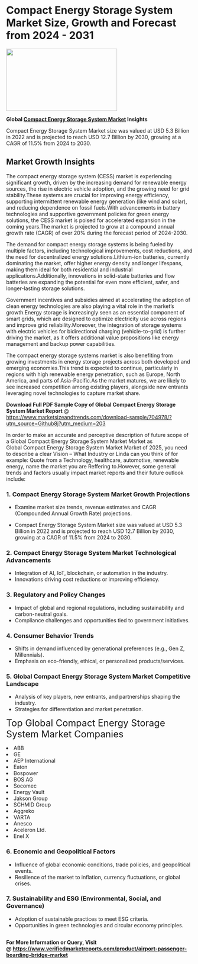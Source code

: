 <H1>Compact Energy Storage System Market Size, Growth and Forecast from 2024 - 2031</H1><img class="aligncenter size-medium wp-image-584254" src="https://thirdeyenews.in/wp-content/uploads/2024/09/Global-Market-Research-300x168.jpeg" alt="" width="300" height="168" /><p><strong>Global&nbsp;<a href="https://www.marketsizeandtrends.com/download-sample/704978/?utm_source=Github8j?utm_medium=203">Compact Energy Storage System Market</a> Insights</strong></p><p>Compact Energy Storage System Market size was valued at USD 5.3 Billion in 2022 and is projected to reach USD 12.7 Billion by 2030, growing at a CAGR of 11.5% from 2024 to 2030.</p><p><h2>Market Growth Insights</h2> <p>The compact energy storage system (CESS) market is experiencing significant growth, driven by the increasing demand for renewable energy sources, the rise in electric vehicle adoption, and the growing need for grid stability.These systems are crucial for improving energy efficiency, supporting intermittent renewable energy generation (like wind and solar), and reducing dependence on fossil fuels.With advancements in battery technologies and supportive government policies for green energy solutions, the CESS market is poised for accelerated expansion in the coming years.The market is projected to grow at a compound annual growth rate (CAGR) of over 20% during the forecast period of 2024-2030.</p> <p>The demand for compact energy storage systems is being fueled by multiple factors, including technological improvements, cost reductions, and the need for decentralized energy solutions.Lithium-ion batteries, currently dominating the market, offer higher energy density and longer lifespans, making them ideal for both residential and industrial applications.Additionally, innovations in solid-state batteries and flow batteries are expanding the potential for even more efficient, safer, and longer-lasting storage solutions.</p> <p>Government incentives and subsidies aimed at accelerating the adoption of clean energy technologies are also playing a vital role in the market’s growth.Energy storage is increasingly seen as an essential component of smart grids, which are designed to optimize electricity use across regions and improve grid reliability.Moreover, the integration of storage systems with electric vehicles for bidirectional charging (vehicle-to-grid) is further driving the market, as it offers additional value propositions like energy management and backup power capabilities.</p> <p>The compact energy storage systems market is also benefiting from growing investments in energy storage projects across both developed and emerging economies.This trend is expected to continue, particularly in regions with high renewable energy penetration, such as Europe, North America, and parts of Asia-Pacific.As the market matures, we are likely to see increased competition among existing players, alongside new entrants leveraging novel technologies to capture market share.</p> <p><span class=""><strong>Download Full PDF Sample Copy of Global Compact Energy Storage System Market Report</strong> @ <a href="https://www.marketsizeandtrends.com/download-sample/704978/?utm_source=Github8j?utm_medium=203" target="_blank">https://www.marketsizeandtrends.com/download-sample/704978/?utm_source=Github8j?utm_medium=203</a></span></p><p>In order to make an accurate and perceptive description of future scope of a Global&nbsp;Compact Energy Storage System Market Market as Global&nbsp;Compact Energy Storage System Market Market of 2025, you need to describe a clear Vision &ndash; What Industry or Linda can you think of for example: Quote from a Technology, healthcare, automotive, renewable energy, name the market you are Reffering to.However, some general trends and factors usually impact market reports and their future outlook include:</p><h3>1.&nbsp;<strong>Compact Energy Storage System Market Growth Projections</strong></h3><ul><li>Examine market size trends, revenue estimates and CAGR (Compounded Annual Growth Rate) projections.</li><li><p>Compact Energy Storage System Market size was valued at USD 5.3 Billion in 2022 and is projected to reach USD 12.7 Billion by 2030, growing at a CAGR of 11.5% from 2024 to 2030.</p></li></ul><h3>2.&nbsp;<strong>Compact Energy Storage System Market Technological Advancements</strong></h3><ul><li>Integration of AI, IoT, blockchain, or automation in the industry.</li><li>Innovations driving cost reductions or improving efficiency.</li></ul><h3>3.&nbsp;<strong>Regulatory and Policy Changes</strong></h3><ul><li>Impact of global and regional regulations, including sustainability and carbon-neutral goals.</li><li>Compliance challenges and opportunities tied to government initiatives.</li></ul><h3>4.&nbsp;<strong>Consumer Behavior Trends</strong></h3><ul><li>Shifts in demand influenced by generational preferences (e.g., Gen Z, Millennials).</li><li>Emphasis on eco-friendly, ethical, or personalized products/services.</li></ul><h3>5.&nbsp;<strong>Global Compact Energy Storage System Market Competitive Landscape</strong></h3><ul><li>Analysis of key players, new entrants, and partnerships shaping the industry.</li><li>Strategies for differentiation and market penetration.</li></ul><p data-pm-slice="1 1 []"><span style="color: inherit; font-family: inherit; font-size: 25px;">Top Global Compact Energy Storage System Market Companies</span></p><div class="" data-test-id=""><p><li>ABB</li><li> GE</li><li> AEP International</li><li> Eaton</li><li> Bospower</li><li> BOS AG</li><li> Socomec</li><li> Energy Vault</li><li> Jakson Group</li><li> SCHMID Group</li><li> Aggreko</li><li> VARTA</li><li> Anesco</li><li> Aceleron Ltd.</li><li> Enel X</li></p></div><h3>6.&nbsp;<strong>Economic and Geopolitical Factors</strong></h3><ul><li>Influence of global economic conditions, trade policies, and geopolitical events.</li><li>Resilience of the market to inflation, currency fluctuations, or global crises.</li></ul><h3>7.&nbsp;<strong>Sustainability and ESG (Environmental, Social, and Governance)</strong></h3><ul><li>Adoption of sustainable practices to meet ESG criteria.</li><li>Opportunities in green technologies and circular economy principles.</li></ul><h2><strong style="font-size: 14px;">For More Information or Query, Visit @&nbsp;</strong><a style="background-color: #ffffff; font-size: 14px;" href="https://www.marketsizeandtrends.com/report/compact-energy-storage-system-market/" target="_blank">https://www.verifiedmarketreports.com/product/airport-passenger-boarding-bridge-market</a></h2>